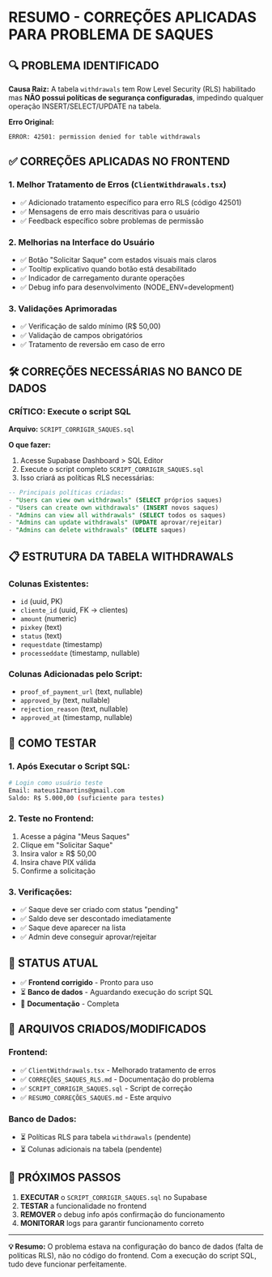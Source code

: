 # RESUMO - CORREÇÕES APLICADAS PARA PROBLEMA DE SAQUES

## 🔍 PROBLEMA IDENTIFICADO

**Causa Raiz:** A tabela `withdrawals` tem Row Level Security (RLS) habilitado mas **NÃO possui políticas de segurança configuradas**, impedindo qualquer operação INSERT/SELECT/UPDATE na tabela.

**Erro Original:**
```
ERROR: 42501: permission denied for table withdrawals
```

## ✅ CORREÇÕES APLICADAS NO FRONTEND

### 1. **Melhor Tratamento de Erros** (`ClientWithdrawals.tsx`)
- ✅ Adicionado tratamento específico para erro RLS (código 42501)
- ✅ Mensagens de erro mais descritivas para o usuário
- ✅ Feedback específico sobre problemas de permissão

### 2. **Melhorias na Interface do Usuário**
- ✅ Botão "Solicitar Saque" com estados visuais mais claros
- ✅ Tooltip explicativo quando botão está desabilitado
- ✅ Indicador de carregamento durante operações
- ✅ Debug info para desenvolvimento (NODE_ENV=development)

### 3. **Validações Aprimoradas**
- ✅ Verificação de saldo mínimo (R$ 50,00)
- ✅ Validação de campos obrigatórios
- ✅ Tratamento de reversão em caso de erro

## 🛠️ CORREÇÕES NECESSÁRIAS NO BANCO DE DADOS

### **CRÍTICO: Execute o script SQL**

**Arquivo:** `SCRIPT_CORRIGIR_SAQUES.sql`

**O que fazer:**
1. Acesse Supabase Dashboard > SQL Editor
2. Execute o script completo `SCRIPT_CORRIGIR_SAQUES.sql`
3. Isso criará as políticas RLS necessárias:

```sql
-- Principais políticas criadas:
- "Users can view own withdrawals" (SELECT próprios saques)
- "Users can create own withdrawals" (INSERT novos saques)  
- "Admins can view all withdrawals" (SELECT todos os saques)
- "Admins can update withdrawals" (UPDATE aprovar/rejeitar)
- "Admins can delete withdrawals" (DELETE saques)
```

## 📋 ESTRUTURA DA TABELA WITHDRAWALS

### Colunas Existentes:
- `id` (uuid, PK)
- `cliente_id` (uuid, FK → clientes)
- `amount` (numeric)
- `pixkey` (text)
- `status` (text)
- `requestdate` (timestamp)
- `processeddate` (timestamp, nullable)

### Colunas Adicionadas pelo Script:
- `proof_of_payment_url` (text, nullable)
- `approved_by` (text, nullable)
- `rejection_reason` (text, nullable)
- `approved_at` (timestamp, nullable)

## 🧪 COMO TESTAR

### 1. **Após Executar o Script SQL:**
```bash
# Login como usuário teste
Email: mateus12martins@gmail.com
Saldo: R$ 5.000,00 (suficiente para testes)
```

### 2. **Teste no Frontend:**
1. Acesse a página "Meus Saques"
2. Clique em "Solicitar Saque"
3. Insira valor ≥ R$ 50,00
4. Insira chave PIX válida
5. Confirme a solicitação

### 3. **Verificações:**
- ✅ Saque deve ser criado com status "pending"
- ✅ Saldo deve ser descontado imediatamente
- ✅ Saque deve aparecer na lista
- ✅ Admin deve conseguir aprovar/rejeitar

## 🚨 STATUS ATUAL

- ✅ **Frontend corrigido** - Pronto para uso
- ⏳ **Banco de dados** - Aguardando execução do script SQL
- 📄 **Documentação** - Completa

## 📁 ARQUIVOS CRIADOS/MODIFICADOS

### Frontend:
- ✅ `ClientWithdrawals.tsx` - Melhorado tratamento de erros
- ✅ `CORREÇÕES_SAQUES_RLS.md` - Documentação do problema
- ✅ `SCRIPT_CORRIGIR_SAQUES.sql` - Script de correção
- ✅ `RESUMO_CORREÇÕES_SAQUES.md` - Este arquivo

### Banco de Dados:
- ⏳ Políticas RLS para tabela `withdrawals` (pendente)
- ⏳ Colunas adicionais na tabela (pendente)

## 🎯 PRÓXIMOS PASSOS

1. **EXECUTAR** o `SCRIPT_CORRIGIR_SAQUES.sql` no Supabase
2. **TESTAR** a funcionalidade no frontend
3. **REMOVER** o debug info após confirmação do funcionamento
4. **MONITORAR** logs para garantir funcionamento correto

---

**💡 Resumo:** O problema estava na configuração do banco de dados (falta de políticas RLS), não no código do frontend. Com a execução do script SQL, tudo deve funcionar perfeitamente. 